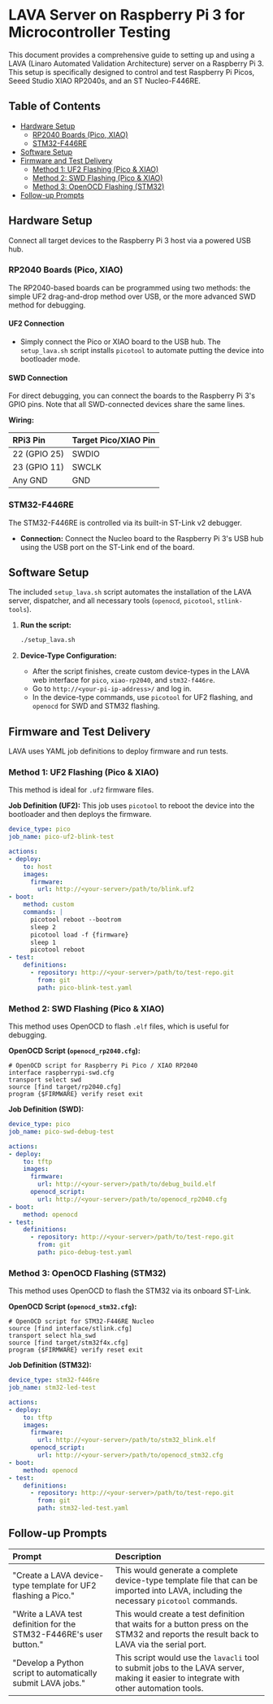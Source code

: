 # LAVA Server on Raspberry Pi 3 for Microcontroller Testing

This document provides a comprehensive guide to setting up and using a LAVA (Linaro Automated Validation Architecture) server on a Raspberry Pi 3. This setup is specifically designed to control and test Raspberry Pi Picos, Seeed Studio XIAO RP2040s, and an ST Nucleo-F446RE.

## Table of Contents

- [Hardware Setup](#hardware-setup)
  - [RP2040 Boards (Pico, XIAO)](#rp2040-boards-pico-xiao)
  - [STM32-F446RE](#stm32-f446re)
- [Software Setup](#software-setup)
- [Firmware and Test Delivery](#firmware-and-test-delivery)
  - [Method 1: UF2 Flashing (Pico & XIAO)](#method-1-uf2-flashing-pico--xiao)
  - [Method 2: SWD Flashing (Pico & XIAO)](#method-2-swd-flashing-pico--xiao)
  - [Method 3: OpenOCD Flashing (STM32)](#method-3-openocd-flashing-stm32)
- [Follow-up Prompts](#follow-up-prompts)

## Hardware Setup

Connect all target devices to the Raspberry Pi 3 host via a powered USB hub.

### RP2040 Boards (Pico, XIAO)

The RP2040-based boards can be programmed using two methods: the simple UF2 drag-and-drop method over USB, or the more advanced SWD method for debugging.

#### UF2 Connection
-   Simply connect the Pico or XIAO board to the USB hub. The `setup_lava.sh` script installs `picotool` to automate putting the device into bootloader mode.

#### SWD Connection
For direct debugging, you can connect the boards to the Raspberry Pi 3's GPIO pins. Note that all SWD-connected devices share the same lines.

**Wiring:**

| RPi3 Pin     | Target Pico/XIAO Pin |
| :----------- | :------------------- |
| 22 (GPIO 25) | SWDIO                |
| 23 (GPIO 11) | SWCLK                |
| Any GND      | GND                  |

### STM32-F446RE

The STM32-F446RE is controlled via its built-in ST-Link v2 debugger.

-   **Connection:** Connect the Nucleo board to the Raspberry Pi 3's USB hub using the USB port on the ST-Link end of the board.

## Software Setup

The included `setup_lava.sh` script automates the installation of the LAVA server, dispatcher, and all necessary tools (`openocd`, `picotool`, `stlink-tools`).

1.  **Run the script:**
    ```bash
    ./setup_lava.sh
    ```

2.  **Device-Type Configuration:**
    *   After the script finishes, create custom device-types in the LAVA web interface for `pico`, `xiao-rp2040`, and `stm32-f446re`.
    *   Go to `http://<your-pi-ip-address>/` and log in.
    *   In the device-type commands, use `picotool` for UF2 flashing, and `openocd` for SWD and STM32 flashing.

## Firmware and Test Delivery

LAVA uses YAML job definitions to deploy firmware and run tests.

### Method 1: UF2 Flashing (Pico & XIAO)

This method is ideal for `.uf2` firmware files.

**Job Definition (UF2):**
This job uses `picotool` to reboot the device into the bootloader and then deploys the firmware.

```yaml
device_type: pico
job_name: pico-uf2-blink-test

actions:
- deploy:
    to: host
    images:
      firmware:
        url: http://<your-server>/path/to/blink.uf2
- boot:
    method: custom
    commands: |
      picotool reboot --bootrom
      sleep 2
      picotool load -f {firmware}
      sleep 1
      picotool reboot
- test:
    definitions:
      - repository: http://<your-server>/path/to/test-repo.git
        from: git
        path: pico-blink-test.yaml
```

### Method 2: SWD Flashing (Pico & XIAO)

This method uses OpenOCD to flash `.elf` files, which is useful for debugging.

**OpenOCD Script (`openocd_rp2040.cfg`):**
```
# OpenOCD script for Raspberry Pi Pico / XIAO RP2040
interface raspberrypi-swd.cfg
transport select swd
source [find target/rp2040.cfg]
program {$FIRMWARE} verify reset exit
```

**Job Definition (SWD):**
```yaml
device_type: pico
job_name: pico-swd-debug-test

actions:
- deploy:
    to: tftp
    images:
      firmware:
        url: http://<your-server>/path/to/debug_build.elf
      openocd_script:
        url: http://<your-server>/path/to/openocd_rp2040.cfg
- boot:
    method: openocd
- test:
    definitions:
      - repository: http://<your-server>/path/to/test-repo.git
        from: git
        path: pico-debug-test.yaml
```

### Method 3: OpenOCD Flashing (STM32)

This method uses OpenOCD to flash the STM32 via its onboard ST-Link.

**OpenOCD Script (`openocd_stm32.cfg`):**
```
# OpenOCD script for STM32-F446RE Nucleo
source [find interface/stlink.cfg]
transport select hla_swd
source [find target/stm32f4x.cfg]
program {$FIRMWARE} verify reset exit
```

**Job Definition (STM32):**
```yaml
device_type: stm32-f446re
job_name: stm32-led-test

actions:
- deploy:
    to: tftp
    images:
      firmware:
        url: http://<your-server>/path/to/stm32_blink.elf
      openocd_script:
        url: http://<your-server>/path/to/openocd_stm32.cfg
- boot:
    method: openocd
- test:
    definitions:
      - repository: http://<your-server>/path/to/test-repo.git
        from: git
        path: stm32-led-test.yaml
```

## Follow-up Prompts

| Prompt                                                              | Description                                                                                                                              |
| :------------------------------------------------------------------ | :--------------------------------------------------------------------------------------------------------------------------------------- |
| "Create a LAVA device-type template for UF2 flashing a Pico."       | This would generate a complete device-type template file that can be imported into LAVA, including the necessary `picotool` commands.      |
| "Write a LAVA test definition for the STM32-F446RE's user button."  | This would create a test definition that waits for a button press on the STM32 and reports the result back to LAVA via the serial port.      |
| "Develop a Python script to automatically submit LAVA jobs."        | This script would use the `lavacli` tool to submit jobs to the LAVA server, making it easier to integrate with other automation tools. |
